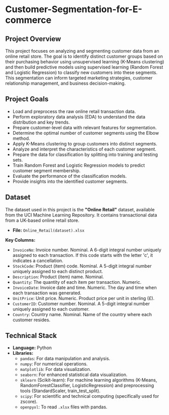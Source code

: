 # Customer-Segmentation-for-E-commerce

## Project Overview

This project focuses on analyzing and segmenting customer data from an online retail store. The goal is to identify distinct customer groups based on their purchasing behavior using unsupervised learning (K-Means clustering) and then build predictive models using supervised learning (Random Forest and Logistic Regression) to classify new customers into these segments. This segmentation can inform targeted marketing strategies, customer relationship management, and business decision-making.

## Project Goals

*   Load and preprocess the raw online retail transaction data.
*   Perform exploratory data analysis (EDA) to understand the data distribution and key trends.
*   Prepare customer-level data with relevant features for segmentation.
*   Determine the optimal number of customer segments using the Elbow method.
*   Apply K-Means clustering to group customers into distinct segments.
*   Analyze and interpret the characteristics of each customer segment.
*   Prepare the data for classification by splitting into training and testing sets.
*   Train Random Forest and Logistic Regression models to predict customer segment membership.
*   Evaluate the performance of the classification models.
*   Provide insights into the identified customer segments.

## Dataset

The dataset used in this project is the **"Online Retail"** dataset, available from the UCI Machine Learning Repository. It contains transactional data from a UK-based online retail store.

*   **File:** `Online_Retail(dataset).xlsx`

**Key Columns:**
*   `InvoiceNo`: Invoice number. Nominal. A 6-digit integral number uniquely assigned to each transaction. If this code starts with the letter 'c', it indicates a cancellation.
*   `StockCode`: Product (item) code. Nominal. A 5-digit integral number uniquely assigned to each distinct product.
*   `Description`: Product (item) name. Nominal.
*   `Quantity`: The quantity of each item per transaction. Numeric.
*   `InvoiceDate`: Invoice date and time. Numeric. The day and time when each transaction was generated.
*   `UnitPrice`: Unit price. Numeric. Product price per unit in sterling (£).
*   `CustomerID`: Customer number. Nominal. A 5-digit integral number uniquely assigned to each customer.
*   `Country`: Country name. Nominal. Name of the country where each customer resides.

## Technical Stack

*   **Language:** Python
*   **Libraries:**
    *   `pandas`: For data manipulation and analysis.
    *   `numpy`: For numerical operations.
    *   `matplotlib`: For data visualization.
    *   `seaborn`: For enhanced statistical data visualization.
    *   `sklearn` (Scikit-learn): For machine learning algorithms (K-Means, RandomForestClassifier, LogisticRegression) and preprocessing tools (StandardScaler, train_test_split).
    *   `scipy`: For scientific and technical computing (specifically used for zscore).
    *   `openpyxl`: To read `.xlsx` files with pandas.
